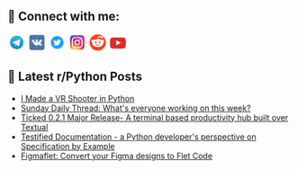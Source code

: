## 🔎 Connect with me:
[<img src="https://github.com/bullbesh/bullbesh/blob/main/images/Telegram.png" width="32" height="32" />](https://t.me/bullbesh)
[<img src="https://github.com/bullbesh/bullbesh/blob/main/images/VK.png" width="32" height="32" />](https://vk.com/bullbesh)
[<img src="https://github.com/bullbesh/bullbesh/blob/main/images/Twitter.png" width="32" height="32" />](https://twitter.com/bullbesh1)
[<img src="https://github.com/bullbesh/bullbesh/blob/main/images/Instagram.png" width="32" height="32" />](https://www.instagram.com/bullbesh)
[<img src="https://github.com/bullbesh/bullbesh/blob/main/images/Reddit.png" width="32" height="32" />](https://www.reddit.com/user/bullbesh)
[<img src="https://github.com/bullbesh/bullbesh/blob/main/images/YouTube.png" width="32" height="32" />](https://www.youtube.com/channel/UCtfjRs6uzgq5mfm8S06WTcg)

## 📕 Latest r/Python Posts
<!-- BLOG-POST-LIST:START -->
- [I Made a VR Shooter in Python](https://www.reddit.com/r/Python/comments/1i4o1g2/i_made_a_vr_shooter_in_python/)
- [Sunday Daily Thread: What&#39;s everyone working on this week?](https://www.reddit.com/r/Python/comments/1i4l38y/sunday_daily_thread_whats_everyone_working_on/)
- [Ticked 0.2.1 Major Release- A terminal based productivity hub built over Textual](https://www.reddit.com/r/Python/comments/1i4dq4w/ticked_021_major_release_a_terminal_based/)
- [Testified Documentation - a Python developer&#39;s perspective on Specification by Example](https://www.reddit.com/r/Python/comments/1i4ao8k/testified_documentation_a_python_developers/)
- [Figmaflet: Convert your Figma designs to Flet Code](https://www.reddit.com/r/Python/comments/1i452xa/figmaflet_convert_your_figma_designs_to_flet_code/)
<!-- BLOG-POST-LIST:END -->
